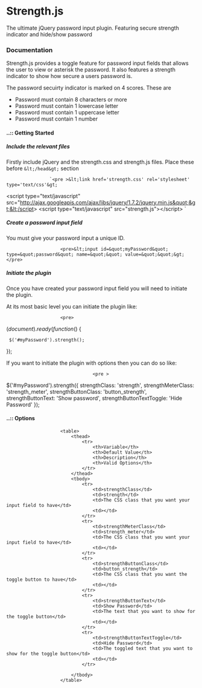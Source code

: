 Strength.js
===========

The ultimate jQuery password input plugin. Featuring secure strength indicator and hide/show password

### Documentation

Strength.js provides a toggle feature for password input fields that allows the user to view or asterisk the password. It also features a strength indicator to show how secure a users password is.

The password secuirty indicator is marked on 4 scores. These are

*   Password must contain 8 characters or more
*   Password must contain 1 lowercase letter
*   Password must contain 1 uppercase letter
*   Password must contain 1 number

#### ..:: Getting Started

##### Include the relevant files

Firstly include jQuery and the strength.css and strength.js files. Place these before `&lt;/head&gt;` section

  					`<pre >&lt;link href='strength.css' rel='stylesheet' type='text/css'&gt;
&lt;script type=&quot;text/javascript&quot; src=&quot;http://ajax.googleapis.com/ajax/libs/jquery/1.7.2/jquery.min.js&quot;&gt;&lt;/script&gt;
&lt;script type=&quot;text/javascript&quot; src=&quot;strength.js&quot;&gt;&lt;/script&gt;
						</pre>`

##### Create a password input field

You must give your password input a unique ID.

						<pre>&lt;input id=&quot;myPassword&quot; type=&quot;password&quot; name=&quot;&quot; value=&quot;&quot;&gt;</pre>

##### Initiate the plugin

Once you have created your password input field you will need to initiate the plugin.

At its most basic level you can initiate the plugin like:

						<pre>
$(document).ready(function ($) {

     $('#myPassword').strength();

});
						</pre>

If you want to initiate the plugin with options then you can do so like:

									<pre >
$('#myPassword').strength({
            strengthClass: 'strength',
            strengthMeterClass: 'strength_meter',
            strengthButtonClass: 'button_strength',
            strengthButtonText: 'Show password',
            strengthButtonTextToggle: 'Hide Password'
        });			</pre>

#### ..:: Options

						<table>
							<thead>
								<tr>
									<th>Variable</th>
									<th>Default Value</th>
									<th>Description</th>
									<th>Valid Options</th>
								</tr>
							</thead>
							<tbody>
								<tr>
									<td>strengthClass</td>
									<td>strength</td>
									<td>The CSS class that you want your input field to have</td>
									<td></td>
								</tr>
								<tr>
									<td>strengthMeterClass</td>
									<td>strength_meter</td>
									<td>The CSS class that you want your input field to have</td>
									<td></td>
								</tr>
								<tr>
									<td>strengthButtonClass</td>
									<td>button_strength</td>
									<td>The CSS class that you want the toggle button to have</td>
									<td></td>
								</tr>
								<tr>
									<td>strengthButtonText</td>
									<td>Show Password</td>
									<td>The text that you want to show for the toggle button</td>
									<td></td>
								</tr>
								<tr>
									<td>strengthButtonTextToggle</td>
									<td>Hide Password</td>
									<td>The toggled text that you want to show for the toggle button</td>
									<td></td>
								</tr>

							</tbody>
						</table>
